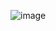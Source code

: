 ![image](https://user-images.githubusercontent.com/98544175/222790817-c6aad78a-82f8-46f8-a6ef-d8300b155cd7.png)
